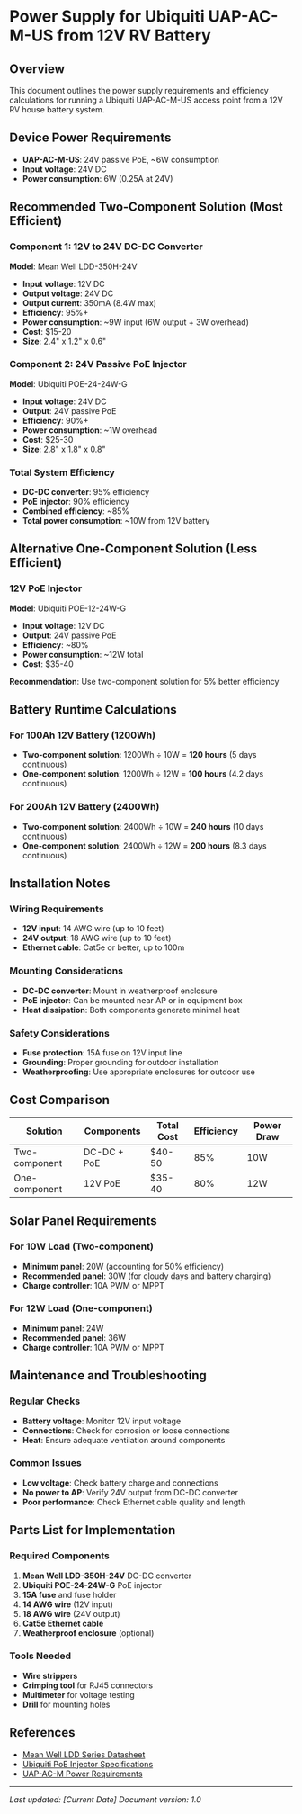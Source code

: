 # Power Supply for Ubiquiti UAP-AC-M-US from 12V RV Battery

## Overview

This document outlines the power supply requirements and efficiency calculations for running a Ubiquiti UAP-AC-M-US access point from a 12V RV house battery system.

## Device Power Requirements

- **UAP-AC-M-US**: 24V passive PoE, ~6W consumption
- **Input voltage**: 24V DC
- **Power consumption**: 6W (0.25A at 24V)

## Recommended Two-Component Solution (Most Efficient)

### Component 1: 12V to 24V DC-DC Converter

**Model**: Mean Well LDD-350H-24V

- **Input voltage**: 12V DC
- **Output voltage**: 24V DC
- **Output current**: 350mA (8.4W max)
- **Efficiency**: 95%+
- **Power consumption**: ~9W input (6W output + 3W overhead)
- **Cost**: $15-20
- **Size**: 2.4" x 1.2" x 0.6"

### Component 2: 24V Passive PoE Injector

**Model**: Ubiquiti POE-24-24W-G

- **Input voltage**: 24V DC
- **Output**: 24V passive PoE
- **Efficiency**: 90%+
- **Power consumption**: ~1W overhead
- **Cost**: $25-30
- **Size**: 2.8" x 1.8" x 0.8"

### Total System Efficiency

- **DC-DC converter**: 95% efficiency
- **PoE injector**: 90% efficiency
- **Combined efficiency**: ~85%
- **Total power consumption**: ~10W from 12V battery

## Alternative One-Component Solution (Less Efficient)

### 12V PoE Injector

**Model**: Ubiquiti POE-12-24W-G

- **Input voltage**: 12V DC
- **Output**: 24V passive PoE
- **Efficiency**: ~80%
- **Power consumption**: ~12W total
- **Cost**: $35-40

**Recommendation**: Use two-component solution for 5% better efficiency

## Battery Runtime Calculations

### For 100Ah 12V Battery (1200Wh)

- **Two-component solution**: 1200Wh ÷ 10W = **120 hours** (5 days continuous)
- **One-component solution**: 1200Wh ÷ 12W = **100 hours** (4.2 days continuous)

### For 200Ah 12V Battery (2400Wh)

- **Two-component solution**: 2400Wh ÷ 10W = **240 hours** (10 days continuous)
- **One-component solution**: 2400Wh ÷ 12W = **200 hours** (8.3 days continuous)

## Installation Notes

### Wiring Requirements

- **12V input**: 14 AWG wire (up to 10 feet)
- **24V output**: 18 AWG wire (up to 10 feet)
- **Ethernet cable**: Cat5e or better, up to 100m

### Mounting Considerations

- **DC-DC converter**: Mount in weatherproof enclosure
- **PoE injector**: Can be mounted near AP or in equipment box
- **Heat dissipation**: Both components generate minimal heat

### Safety Considerations

- **Fuse protection**: 15A fuse on 12V input line
- **Grounding**: Proper grounding for outdoor installation
- **Weatherproofing**: Use appropriate enclosures for outdoor use

## Cost Comparison

| Solution | Components | Total Cost | Efficiency | Power Draw |
|----------|------------|------------|------------|------------|
| Two-component | DC-DC + PoE | $40-50 | 85% | 10W |
| One-component | 12V PoE | $35-40 | 80% | 12W |

## Solar Panel Requirements

### For 10W Load (Two-component)

- **Minimum panel**: 20W (accounting for 50% efficiency)
- **Recommended panel**: 30W (for cloudy days and battery charging)
- **Charge controller**: 10A PWM or MPPT

### For 12W Load (One-component)

- **Minimum panel**: 24W
- **Recommended panel**: 36W
- **Charge controller**: 10A PWM or MPPT

## Maintenance and Troubleshooting

### Regular Checks

- **Battery voltage**: Monitor 12V input voltage
- **Connections**: Check for corrosion or loose connections
- **Heat**: Ensure adequate ventilation around components

### Common Issues

- **Low voltage**: Check battery charge and connections
- **No power to AP**: Verify 24V output from DC-DC converter
- **Poor performance**: Check Ethernet cable quality and length

## Parts List for Implementation

### Required Components

1. **Mean Well LDD-350H-24V** DC-DC converter
2. **Ubiquiti POE-24-24W-G** PoE injector
3. **15A fuse** and fuse holder
4. **14 AWG wire** (12V input)
5. **18 AWG wire** (24V output)
6. **Cat5e Ethernet cable**
7. **Weatherproof enclosure** (optional)

### Tools Needed

- **Wire strippers**
- **Crimping tool** for RJ45 connectors
- **Multimeter** for voltage testing
- **Drill** for mounting holes

## References

- [Mean Well LDD Series Datasheet](https://www.meanwell.com/Upload/PDF/LDD-H/LDD-H-spec.pdf)
- [Ubiquiti PoE Injector Specifications](https://www.ui.com/accessories/power-over-ethernet/)
- [UAP-AC-M Power Requirements](https://www.ui.com/unifi/unifi-ap-ac-mesh/)

---
*Last updated: [Current Date]*
*Document version: 1.0*
